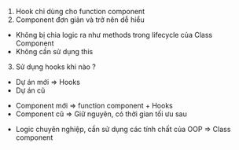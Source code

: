 1. Hook chỉ dùng cho function component
2. Component đơn giản và trở nên dễ hiểu
- Không bị chia logic ra như methods trong lifecycle của Class Component
- Không cần sử dụng this
3. Sử dụng hooks khi nào ?
- Dự án mới => Hooks
- Dự án cũ
+ Component mới => function component + Hooks 
+ Component cũ => Giữ nguyên, có thời gian tối ưu sau
- Logic chuyên nghiệp, cần sử dụng các tính chất của OOP => Class component

